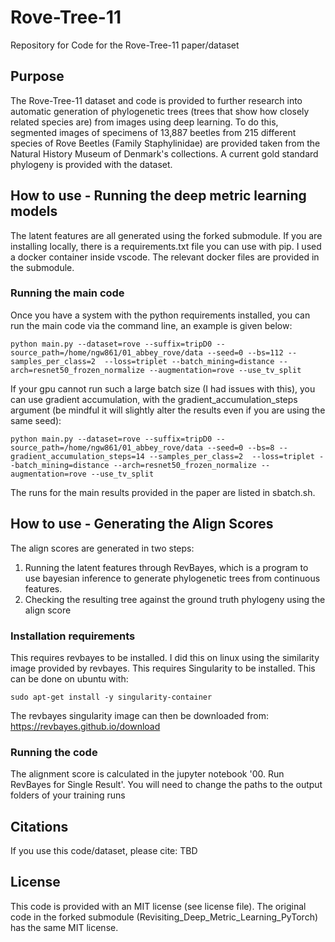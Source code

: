 # Rove-Tree-11
Repository for Code for the Rove-Tree-11 paper/dataset

## Purpose
The Rove-Tree-11 dataset and code is provided to further research into automatic generation of phylogenetic trees (trees that show how closely related species are) from images using deep learning. To do this, segmented images of specimens of 13,887 beetles from 215 different species of Rove Beetles (Family Staphylinidae) are provided taken from the Natural History Museum of Denmark's collections. A current gold standard phylogeny is provided with the dataset.

## How to use - Running the deep metric learning models
The latent features are all generated using the forked submodule. If you are installing locally, there is a requirements.txt file you can use with pip. I used a docker container inside vscode. The relevant docker files are provided in the submodule. 


### Running the main code
Once you have a system with the python requirements installed, you can run the main code via the command line, an example is given below:
```
python main.py --dataset=rove --suffix=tripD0 --source_path=/home/ngw861/01_abbey_rove/data --seed=0 --bs=112 --samples_per_class=2  --loss=triplet --batch_mining=distance --arch=resnet50_frozen_normalize --augmentation=rove --use_tv_split
```

If your gpu cannot run such a large batch size (I had issues with this), you can use gradient accumulation, with the gradient_accumulation_steps argument (be mindful it will slightly alter the results even if you are using the same seed):
```
python main.py --dataset=rove --suffix=tripD0 --source_path=/home/ngw861/01_abbey_rove/data --seed=0 --bs=8 --gradient_accumulation_steps=14 --samples_per_class=2  --loss=triplet --batch_mining=distance --arch=resnet50_frozen_normalize --augmentation=rove --use_tv_split
```
The runs for the main results provided in the paper are listed in sbatch.sh.


## How to use - Generating the Align Scores
The align scores are generated in two steps:
1. Running the latent features through RevBayes, which is a program to use bayesian inference to generate phylogenetic trees from continuous features.
2. Checking the resulting tree against the ground truth phylogeny using the align score


### Installation requirements
This requires revbayes to be installed. I did this on linux using the similarity image provided by revbayes. This requires Singularity to be installed. This can be done on ubuntu with:
```
sudo apt-get install -y singularity-container
```

The revbayes singularity image can then be downloaded from: https://revbayes.github.io/download

### Running the code
The alignment score is calculated in the jupyter notebook '00. Run RevBayes for Single Result'. You will need to change the paths to the output folders of your training runs

## Citations
If you use this code/dataset, please cite:
TBD

## License
This code is provided with an MIT license (see license file). The original code in the forked submodule (Revisiting_Deep_Metric_Learning_PyTorch) has the same MIT license. 
